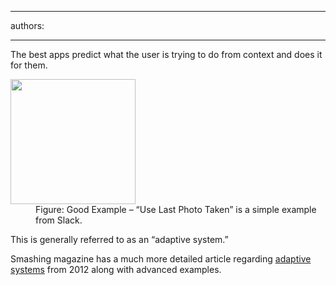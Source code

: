 

---
authors:

---




<span class='intro'> 

<p class="MsoNormal">The best apps predict what the user is trying to do from
context and does it for them.<span style="color&#58;#1f497d;"></span></p> </span>

<dl><dt>
<img src="/PublishingImages/lastphototaken.png" alt="" style="width&#58;200px;" /> 
</dt><dd class="ssw15-rteElement-FigureGood">Figure&#58; Good Example – “Use Last Photo Taken” is a simple example from Slack.</dd></dl><p>This is generally referred to as an “adaptive system.” </p><p>Smashing magazine has a much more detailed article regarding <a href="http&#58;//www.smashingmagazine.com/2012/12/10/creating-an-adaptive-system-to-enhance-ux/">adaptive systems</a> from 2012 along with advanced examples.</p>


